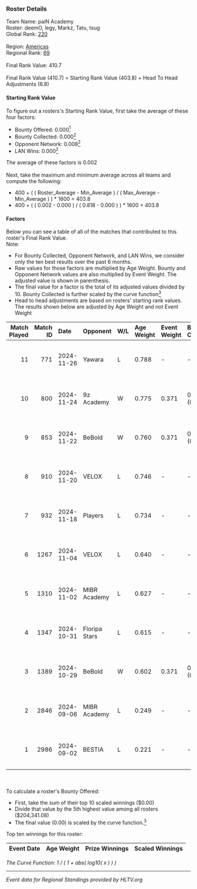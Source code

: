 ### Roster Details<br />
Team Name: paiN Academy<br />
Roster: deemO, legy, Markz, Tatu, tsug<br />
Global Rank: [220](../../standings_global_2025_01_27.md)<br />
<br />
Region: [Americas]( ../../standings_americas_2025_01_27.md)<br />
Regional Rank: [69]( ../../standings_americas_2025_01_27.md)<br />
<br />
Final Rank Value:  410.7<br />
<br />
Final Rank Value (410.7) = Starting Rank Value (403.8) + Head To Head Adjustments (6.8)<br />

#### Starting Rank Value<br />
To figure out a rosters's Starting Rank Value, first take the average of these four factors:<br />
- Bounty Offered: 0.000[<sup>1</sup>](#table2)
- Bounty Collected: 0.000[<sup>2</sup>](#table1)
- Opponent Network: 0.008[<sup>2</sup>](#table1)
- LAN Wins: 0.000[<sup>2</sup>](#table1)

The average of these factors is 0.002<br />
<br />
Next, take the maximum and minimum average across all teams and compute the following:<br />
- 400 + ( ( Roster_Average - Min_Average ) / ( Max_Average - Min_Average ) ) * 1600 = 403.8
- 400 + ( ( 0.002 - 0.000 ) / ( 0.818 - 0.000 ) ) * 1600 = 403.8


#### Factors<br />
Below you can see a table of all of the matches that contributed to this roster's Final Rank Value.<br />
Note:<br />

- For Bounty Collected, Opponent Network, and LAN Wins, we consider only the ten best results over the past 6 months.
- Raw values for those factors are multiplied by Age Weight. Bounty and Opponent Network values are also multiplied by Event Weight. The adjusted value is shown in parenthesis.
- The final value for a factor is the total of its adjusted values divided by 10. Bounty Collected is further scaled by the curve function[<sup>3</sup>](#curveFunction)
- Head to head adjustments are based on rosters' starting rank values. The results shown below are adjusted by Age Weight and not Event Weight
<span id="table1"></span><br />


| Match Played | Match ID | Date       | Opponent      | W/L | Age Weight | Event Weight | Bounty Collected | Opponent Network | LAN Wins  | H2H Adj. | Roster                         |
| -: | -: | :- | :- | :- | :- | :- | :- | :- | :- | -: | :- |
|           11 |      771 | 2024-11-26 | Yawara        | L   | 0.788      | -            | -                | -                | -         |    -3.68 | deemO, legy, Markz, Tatu, tsug |
|           10 |      800 | 2024-11-24 | 9z Academy    | W   | 0.775      | 0.371        | 0.000 (0.000)    | 0.273 (0.078)    | 0 (0.000) |    16.38 | deemO, legy, Markz, Tatu, tsug |
|            9 |      853 | 2024-11-22 | BeBold        | W   | 0.760      | 0.371        | 0.000 (0.000)    | 0.000 (0.000)    | 0 (0.000) |    11.88 | deemO, legy, Markz, Tatu, tsug |
|            8 |      910 | 2024-11-20 | VELOX         | L   | 0.746      | -            | -                | -                | -         |    -7.42 | deemO, legy, Markz, Tatu, tsug |
|            7 |      932 | 2024-11-18 | Players       | L   | 0.734      | -            | -                | -                | -         |    -3.03 | deemO, legy, Markz, Tatu, tsug |
|            6 |     1267 | 2024-11-04 | VELOX         | L   | 0.640      | -            | -                | -                | -         |    -6.50 | deemO, legy, Markz, Tatu, tsug |
|            5 |     1310 | 2024-11-02 | MIBR Academy  | L   | 0.627      | -            | -                | -                | -         |    -3.88 | deemO, legy, Markz, Tatu, tsug |
|            4 |     1347 | 2024-10-31 | Floripa Stars | L   | 0.615      | -            | -                | -                | -         |    -4.55 | deemO, legy, Markz, Tatu, tsug |
|            3 |     1389 | 2024-10-29 | BeBold        | W   | 0.602      | 0.371        | 0.000 (0.000)    | 0.000 (0.000)    | 0 (0.000) |     9.28 | deemO, legy, Markz, Tatu, tsug |
|            2 |     2846 | 2024-09-06 | MIBR Academy  | L   | 0.249      | -            | -                | -                | -         |    -1.46 | deemO, hug1, legy, Markz, Tatu |
|            1 |     2986 | 2024-09-02 | BESTIA        | L   | 0.221      | -            | -                | -                | -         |    -0.17 | deemO, hug1, legy, Markz, Tatu |

<br />
<span id="table2"></span><br />
To calculate a roster's Bounty Offered:<br />

- First, take the sum of their top 10 scaled winnings ($0.00)
- Divide that value by the 5th highest value among all rosters ($204,341.08)
- The final value (0.00) is scaled by the curve function.[<sup>3</sup>](#curveFunction)

Top ten winnings for this roster:<br />

| Event Date | Age Weight | Prize Winnings | Scaled Winnings |
| :- | -: | :- | :- |


<span id="curveFunction"></span>_The Curve Function: 1 / ( 1 + abs( log10( x ) ) )_<br />

---
_Event data for Regional Standings provided by HLTV.org_<br />
